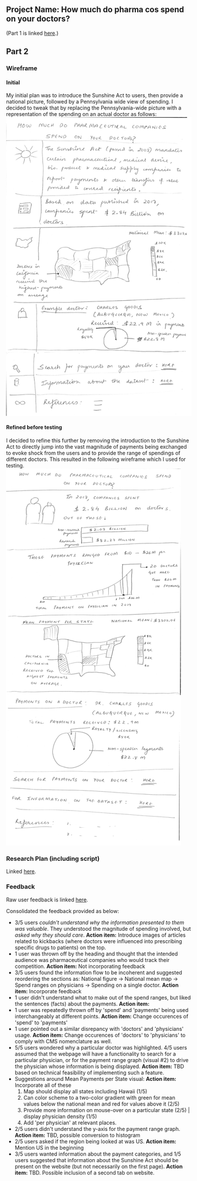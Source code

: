 
## Project Name: How much do pharma cos spend on your doctors?

(Part 1 is linked [here](./FinalProjectPart1.md).)

## Part 2
### Wireframe
#### Initial
My initial plan was to introduce the Sunshine Act to users, then provide a national picture, followed by a Pennsylvania wide view of spending. I decided to tweak that by replacing the Pennsylvania-wide picture with a representation of the spending on an actual doctor as follows:   
![](./Part_2_Iteration_1.png)
#### Refined before testing
I decided to refine this further by removing the introduction to the Sunshine Act to directly jump into the vast magnitude of payments being exchanged to evoke shock from the users and to provide the range of spendings of different doctors. This resulted in the following wireframe which I used for testing.
![](./Part_2_Iteration_2.png)

### Research Plan (including script)
Linked [here](./FinalProjectResearchPlan.md).

### Feedback
Raw user feedback is linked [here](./User_Feedback.pdf).

Consolidated the feedback provided as below:
* 3/5 users _couldn't understand why the information presented to them was valuable_. They understood the magnitude of spending involved, but _asked why they should care_. **Action item:** Introduce images of articles related to kickbacks (where doctors were influenced into prescribing specific drugs to patients) on the top. 
* 1 user was thrown off by the heading and thought that the intended audience was pharmaceutical companies who would track their competition. **Action item:** Not incorporating feedback
* 3/5 users found the information flow to be incoherent and suggested reordering the sections as: National figure -> National mean map -> Spend ranges on physicians -> Spending on a single doctor. **Action item:** Incorporate feedback
* 1 user didn't understand what to make out of the spend ranges, but liked the sentences (facts) about the payments. **Action item:** 
* 1 user was repeatedly thrown off by 'spend' and 'payments' being used interchangeably at different points. **Action item:** Change occurences of 'spend' to 'payments'
* 1 user pointed out a similar disrepancy with 'doctors' and 'physicians' usage. **Action item:** Change occurences of 'doctors' to 'physicians' to comply with CMS nomenclature as well. 
* 5/5 users wondered why a particular doctor was highlighted. 4/5 users assumed that the webpage will have a functionality to search for a particular physician, or for the payment range graph (visual #2) to drive the physician whose information is being displayed. **Action item:** TBD based on technical feasibility of implementing such a feature. 
* Suggestions around Mean Payments per State visual: **Action item:** Incorporate all of these
   1) Map should display all states including Hawaii (1/5)
   2) Can color scheme to a two-color gradient with green for mean values below the national mean and red for values above it (2/5)
   3) Provide more information on mouse-over on a particular state (2/5) | display physician density (1/5)
   4) Add 'per physician' at relevant places.
* 2/5 users didn't understand the y-axis for the payment range graph. **Action item:** TBD, possible conversion to histogram
* 2/5 users asked if the region being looked at was US. **Action item:** Mention US in the beginning
* 3/5 users wanted information about the payment categories, and 1/5 users suggested that information about the Sunshine Act should be present on the website (but not necessarily on the first page). **Action item:** TBD. Possible inclusion of a second tab on website.



